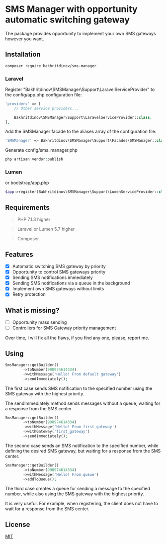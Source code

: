 # SMS Manager with opportunity automatic switching gateway

The package provides opportunity to implement your own SMS gateways however you want.

## Installation

```bash
composer require bakhritdinov/sms-manager
```

### Laravel
Register "Bakhritdinov\SMSManager\Support\LaravelServiceProvider" to the config/app.php configuration file:

```php
'providers' => [
    // Other service providers...

    Bakhritdinov\SMSManager\Support\LaravelServiceProvider::class,
],
```

Add the SMSManager facade to the aliases array of the configuration file:
```php
'SMSManager' => Bakhritdinov\SMSManager\Support\Facades\SMSManager::class,
```

Generate config/sms_manager.php

```php
php artisan vendor:publish
```

### Lumen
or bootstrap/app.php

```php
$app->register(Bakhritdinov\SMSManager\Support\LumenServiceProvider::class);
```

## Requirements
>PHP 7.1.3 higher

>Laravel or Lumen 5.7 higher

> Composer

## Features
- [x] Automatic switching SMS gateway by priority
- [x] Opportunity to control SMS gateways priority
- [x] Sending SMS notifications immediately
- [x] Sending SMS notifications via a queue in the background
- [x] Implement own SMS gateways without limits
- [x] Retry protection

## What is missing?
- [ ] Opportunity mass sending
- [ ] Controllers for SMS Gateway priority management

Over time, I will fix all the flaws, if you find any one, please, report me.

## Using
```php
SmsManager::getBuilder()
        ->toNumber(998974614334)
        ->withMessage('Hello! From default gateway')
        ->sendImmediately();
```

The first case sends SMS notification to the specified number using the SMS gateway with the highest priority.

The sendImmediately method sends messages without a queue, waiting for a response from the SMS center.

```php
SmsManager::getBuilder()
        ->toNumber(998974614334)
        ->withMessage('Hello! From first gateway')
        ->withGateway('first_gateway')
        ->sendImmediately();
```

The second case sends an SMS notification to the specified number, while defining the desired SMS gateway, but waiting for a response from the SMS center.

```php
SmsManager::getBuilder()
        ->toNumber(998974614334)
        ->withMessage('Hello! From queue')
        ->addToQueue();
```
The third case creates a queue for sending a message to the specified number, while also using the SMS gateway with the highest priority.

It is very useful. For example, when registering, the client does not have to wait for a response from the SMS center.

## License
[MIT](https://github.com/bakhritdinov/sms-manager/blob/master/LICENSE)
